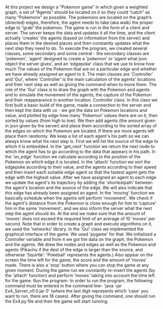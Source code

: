 At this project we design a “Pokemon game” in which given a weighted graph, a set of “Agents” should be located on it so they could “catch” as many “Pokemons” as possible. The pokemons are located on the graph’s (directed) edges, therefore, the agent needs to take (aka walk) the proper edge to “grab” the pokemon.
The game is run in the form of a client and server. The server keeps the data and updates it all the time, and the client actually 'creates' the agents (based on information from the server) and places them in the desired places and then constantly updates what the next step they need to do.
To execute the program, we created several classes, some secondary and some central - the secondary classes are 'pokemon', 'agent' designed to create a 'pokemon' or 'agent what json object the server gives', and an 'edgepoke' class that we use to know how much The values ​​of the Pokemon that are on a particular edge and whether we have already assigned an agent to it.
The main classes are 'Controller' and 'Gui', where 'Controller' is the main calculation of the agents' locations and their next step as well as giving the command when to move them. The role of the 'Gui' class is to draw the graph with the Pokemon and agents and to simulate the movement of the agents, the capture of the Pokemon and their reappearance in another location.
Controller class:
In this class we first built a basic build of the game, made a connection to the server and then kept the data with us - we got the data on Pokemon locations and value, and plotted by edge how many 'Pokemon' values ​​there are on it, then sorted by values ​​(from high to low).
We then add agents (the amount given in json given by the server) and place them according to the sorted array of the edges on which the Pokemon are located. If there are more agents left place them randomly.
We keep a list of each agent's his path so we can always know what his next step is. First we will list the source of the edge to which it is embedded.
In the 'get_next' function we return the next node to which the agent has to go according to the data that appears in his path.
In the 'on_edge' function we calculate according to the position of the Pokemon on which edge it is located.
In the 'attach' function we sort the edgepoke according to their value, and the agents according to their speed and then insert each suitable edge agent so that the fastest agent gets the edge with the highest value. After we have assigned an agent to each edge we update the agent's its trajectory by adding the 'shortestpath' between the agent's location and the source of the edge. We will also indicate that this edge has already been assigned an agent.
In the 'moving' function we basically schedule when the agents will perform 'movement'. We check if the agent's distance from the Pokemon is close enough for him to 'capture' him in the same 'movement', and we also inform the server what the next step the agent should do. At the end we make sure that the amount of 'moves' does not exceed the required limit of an average of 10 'moves' per second.
Note that in order to create a graph and execute algorithms on it, we used the 'networkx' library.
In the 'Gui' class we implemented the graphical interface of the game. We used 'pygame' for that.
We initialized a Controller variable and from it we got the data on the graph, the Pokemon and the agents. We drew the nodes and edges as well as the Pokemon and agents (Pikachu if the dest of the edge is larger than the source, and otherwise 'Squirtle'. 'Pokeball' represents the agents.)
Also appear on the screen the time left for the game, the score and the amount of 'moves' made. There is also a 'stop' button where you can stop the game at any given moment.
During the game run we constantly re-insert the agents (by the 'attach' function) and perform 'moves' taking into account the time left for the game.
Run the program-
In order to run the program, the following command must be entered in the command line-
'java -jar Ex4_Server_v0.0.jar 0' (where the last digit represents which 'case' you want to run, there are 16 cases). After giving the command, one should run the Ex4.py file and then the game will start running.
